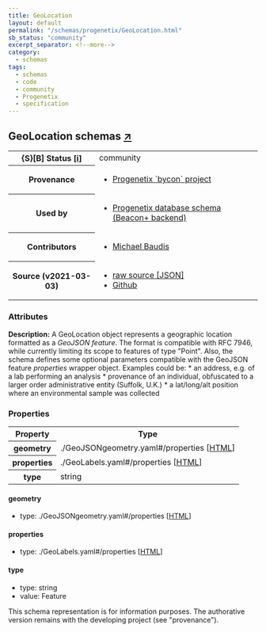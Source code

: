 ```yaml
---
title: GeoLocation
layout: default
permalink: "/schemas/progenetix/GeoLocation.html"
sb_status: "community"
excerpt_separator: <!--more-->
category:
  - schemas
tags:
  - schemas
  - code
  - community
  - Progenetix
  - specification
---
```


<div id="schema-header-title">
  <h2>GeoLocation <span id="schema-header-title-project">schemas <a href="https://github.com/progenetix/schemas" target="_BLANK">&nearr;</a></span> </h2>
</div>

<table id="schema-header-table">
  <tr>
    <th>{S}[B] Status <a href="https://schemablocks.org/about/sb-status-levels.html">[i]</a></th>
    <td><div id="schema-header-status">community</div></td>
  </tr>

  <tr>
    <th>Provenance</th>
    <td>
      <ul>
<li><a href="https://github.com/progenetix/bycon/">Progenetix `bycon` project</a></li>
      </ul>
    </td>
  </tr>
  <tr>
    <th>Used by</th>
    <td>
      <ul>
<li><a href="https://github.com/progenetix/schemas/">Progenetix database schema (Beacon+ backend)</a></li>
      </ul>
    </td>
  </tr>

<!--more-->

  <tr>
    <th>Contributors</th>
    <td>
      <ul>
<li><a href="https://orcid.org/0000-0002-9903-4248">Michael Baudis</a></li>
      </ul>
    </td>
  </tr>
  <tr>
    <th>Source (v2021-03-03)</th>
    <td>
      <ul>
        <li><a href="current/GeoLocation.json" target="_BLANK">raw source [JSON]</a></li>
        <li><a href="https://github.com/progenetix/schemas/blob/master/schemas/GeoLocation.yaml" target="_BLANK">Github</a></li>
      </ul>
    </td>
  </tr>
</table>

<div id="schema-attributes-title">
  <h3>Attributes</h3>
</div>

  
__Description:__ A GeoLocation object represents a geographic location formatted as a *GeoJSON feature*. The format is compatible with RFC 7946, while currently limiting its scope to features of type "Point". Also, the schema defines some optional parameters compatible with the GeoJSON feature *properties* wrapper object. Examples could be:   * an address, e.g. of a lab performing an analysis * provenance of an individual, obfuscated to a larger order  administrative entity (Suffolk, U.K.) * a lat/long/alt position where an environmental sample was collected  

### Properties

<table id="schema-properties-table">
  <tr>
    <th>Property</th>
    <th>Type</th>
  </tr>
  <tr>
    <th>geometry</th>
    <td>./GeoJSONgeometry.yaml#/properties [<a href="./GeoJSONgeometry.html">HTML</a>]</td>
  </tr>
  <tr>
    <th>properties</th>
    <td>./GeoLabels.yaml#/properties [<a href="./GeoLabels.html">HTML</a>]</td>
  </tr>
  <tr>
    <th>type</th>
    <td>string</td>
  </tr>

</table>


#### geometry

* type: ./GeoJSONgeometry.yaml#/properties [<a href="./GeoJSONgeometry.html">HTML</a>]




#### properties

* type: ./GeoLabels.yaml#/properties [<a href="./GeoLabels.html">HTML</a>]




#### type

* type: string
* value: Feature  




<div id="schema-footer">
This schema representation is for information purposes. The authorative 
version remains with the developing project (see "provenance").
</div>


